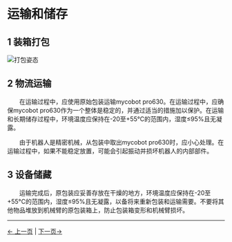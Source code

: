 # 运输和储存
## 1 装箱打包
![打包姿态]()

## 2 物流运输
&emsp;&emsp;在运输过程中，应使用原始包装运输mycobot pro630。在运输过程中，应确保mycobot pro630作为一个整体是稳定的，并通过适当的措施加以保护。在运输和长期储存过程中，环境温度应保持在-20至+55°C的范围内，湿度≤95%且无凝露。

&emsp;&emsp;由于机器人是精密机械，从包装中取出mycobot pro630时，应小心处理。在运输过程中，如果不能稳定放置，可能会引起振动并损坏机器人的内部部件。

## 3 设备储藏
&emsp;&emsp;运输完成后，原包装应妥善存放在干燥的地方，环境温度应保持在-20至+55°C的范围内，湿度≤95%且无凝露，以备将来重新包装和运输需要。不要将其他物品堆放到机械臂的原包装箱上，防止包装箱变形和机械臂损坏。

---
[← 上一页](3.1-SafetyInstruction.md) | [下一页→](3.3-MaintenanceandCare.md)
